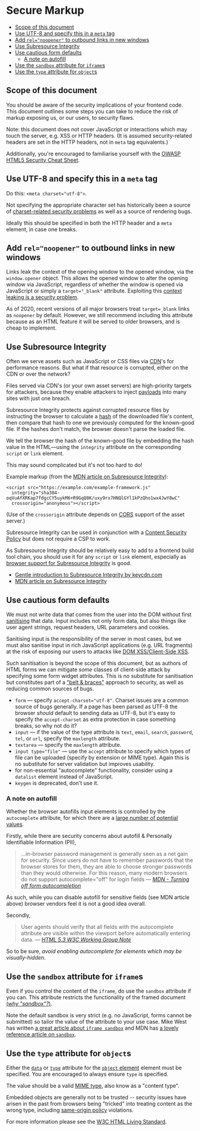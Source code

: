 # Secure Markup

  * [Scope of this document](#scope-of-this-document)
  * [Use UTF-8 and specify this in a `meta` tag](#use-utf-8-and-specify-this-in-a-meta-tag)
  * [Add `rel="noopener"` to outbound links in new windows](#add-relnoopener-to-outbound-links-in-new-windows)
  * [Use Subresource Integrity](#use-subresource-integrity)
  * [Use cautious form defaults](#use-cautious-form-defaults)
    + [A note on autofill](#a-note-on-autofill)
  * [Use the `sandbox` attribute for `iframe`s](#use-the-sandbox-attribute-for-iframes)
  * [Use the `type` attribute for `object`s](#use-the-type-attribute-for-objects)

## Scope of this document
You should be aware of the security implications of your frontend code. This document outlines some steps you can take to reduce the risk of markup exposing us, or our users, to security flaws.

Note: this document does not cover JavaScript or interactions which may touch the server, e.g. XSS or HTTP headers. (It is assumed security-related headers are set in the HTTP headers, not in `meta` tag equivalents.)

Additionally, you're encouraged to familiarise yourself with the [OWASP HTML5 Security Cheat Sheet](https://github.com/OWASP/CheatSheetSeries/blob/master/cheatsheets/HTML5_Security_Cheat_Sheet.md).

## Use UTF-8 and specify this in a `meta` tag

Do this: `<meta charset="utf-8">`.

Not specifying the appropriate character set has historically been a source of [charset-related security problems](https://code.google.com/archive/p/doctype-mirror/wikis/ArticleUtf7.wiki) as well as a source of rendering bugs.

Ideally this should be specified in both the HTTP header and a `meta` element, in case one breaks.

## Add `rel="noopener"` to outbound links in new windows

Links leak the context of the opening window to the opened window, via the `window.opener` object. This allows the opened window to alter the opening window via JavaScript, regardless of whether the window is opened via JavaScript or simply a `target="_blank"` attribute. Exploiting this [context leaking is a security problem](https://mathiasbynens.github.io/rel-noopener/).

As of 2020, recent versions of all major browsers treat `target=_blank` links as `noopener` by default. However, we still recommend including this attribute because as an HTML feature it will be served to older browsers, and is cheap to implement.

## Use Subresource Integrity

Often we serve assets such as JavaScript or CSS files via [CDN](https://www.cloudflare.com/learning/cdn/what-is-a-cdn/)'s for performance reasons. But what if that resource is corrupted, either on the CDN or over the network?

Files served via CDN's (or your own asset servers) are high-priority targets for attackers, because they enable attackers to inject [payloads](https://en.wikipedia.org/wiki/Payload_(computing)#Security) into many sites with just one breach.

Subresource Integrity protects against corrupted resource files by instructing the browser to calculate a [hash](https://en.wikipedia.org/wiki/Cryptographic_hash_function) of the downloaded file's content, then compare that hash to one we previously computed for the known-good file. If the hashes don't match, the browser doesn't parse the loaded file.

We tell the browser the hash of the known-good file by embedding the hash value in the HTML&mdash;using the `integrity` attribute on the corresponding `script` or `link` element.

This may sound complicated but it's not too hard to do!

Example markup (from the [MDN article on Subresource Integrity](https://developer.mozilla.org/en-US/docs/Web/Security/Subresource_Integrity)):
```
<script src="https://example.com/example-framework.js"
  integrity="sha384-oqVuAfXRKap7fdgcCY5uykM6+R9GqQ8K/uxy9rx7HNQlGYl1kPzQho1wx4JwY8wC"
  crossorigin="anonymous"></script>
```

(Use of the `crossorigin` attribute depends on [CORS](https://developer.mozilla.org/en-US/docs/Web/HTTP/CORS) support of the asset server.)

Subresource Integrity can be used in conjunction with a [Content Security Policy](https://developer.mozilla.org/en-US/docs/Web/HTTP/CSP) but does not require a CSP to work.

As Subresource Integrity should be relatively easy to add to a frontend build tool chain, you should use it for any `script` or `link` element, especially as [browser support for Subresource Integrity](https://caniuse.com/#feat=subresource-integrity) is good.

- [Gentle introduction to Subresource Integrity by keycdn.com](https://www.keycdn.com/support/subresource-integrity/)
- [MDN article on Subresource Integrity](https://developer.mozilla.org/en-US/docs/Web/Security/Subresource_Integrity)

## Use cautious form defaults

We must not write data that comes from the user into the DOM without first [sanitising](https://www.smashingmagazine.com/2011/01/keeping-web-users-safe-by-sanitizing-input-data/) that data. Input includes not only form data, but also things like user agent strings, request headers, URL parameters and cookies.

Sanitising input is the responsibility of the server in most cases, but we must also sanitise input in rich JavaScript applications (e.g. URL fragments) at the risk of exposing our users to attacks like [DOM XSS/Client-Side XSS](https://www.owasp.org/index.php/Types_of_Cross-Site_Scripting#DOM_Based_XSS_.28AKA_Type-0.29).

Such sanitisation is beyond the scope of this document, but as authors of HTML forms we can mitigate _some_ classes of client-side attack by specifying some form widget attributes. This is no substitute for sanitisation but constitutes part of a ["belt & braces"](https://www.collinsdictionary.com/dictionary/english/belt-and-braces) approach to security, as well as reducing common sources of bugs.

- `form` &mdash; specify `accept-charset="utf-8"`. Charset issues are a common source of bugs generally. If a page has been parsed as UTF-8 the browser _should_ default to sending data as UTF-8, but it's easy to specify the `accept-charset` as extra protection in case something breaks, so why not do it?
- `input` &mdash; if the value of the type attribute is `text`, `email`, `search`, `password`, `tel`, or `url`, specify the `maxlength` attribute.
- `textarea` &mdash; specify the `maxlength` attribute.
- `input type="file"` &mdash; use the `accept` attribute to specify which types of file can be uploaded (specify by extension or MIME type). Again this is no substitute for server validation but improves usability.
- for non-essential "autocomplete" functionality, consider using a `datalist` element instead of JavaScript.
- `keygen` is deprecated, don't use it.

### A note on autofill

Whether the browser autofills input elements is controlled by the `autocomplete` attribute, for which there are a [large number of potential values](https://developer.mozilla.org/en-US/docs/Web/HTML/Attributes/autocomplete#Values).

Firstly, while there are security concerns about autofill & Personally Identifiable Information (PII),

> ...in-browser password management is generally seen as a net gain for security. Since users do not have to remember passwords that the browser stores for them, they are able to choose stronger passwords than they would otherwise.
> For this reason, many modern browsers do not support autocomplete="off" for login fields
> &mdash; <cite>[MDN - Turning off form autocompletion](https://developer.mozilla.org/en-US/docs/Web/Security/Securing_your_site/Turning_off_form_autocompletion)</cite>

As such, while you can disable autofill for sensitive fields (see MDN article above) browser vendors feel it is not a good idea overall.

Secondly,

> User agents should verify that all fields with the autocomplete attribute are visible within the viewport before automatically entering data.
> &mdash; <cite>[HTML 5.3 W3C Working Group Note](https://www.w3.org/TR/2021/NOTE-html53-20210128/sec-forms.html#sec-autofill)</cite>

So to be sure, *avoid enabling autocomplete for elements which may be visually-hidden*.


## Use the `sandbox` attribute for `iframe`s

Even if you control the content of the `iframe`, do use the `sandbox` attribute if you can. This attribute restricts the functionality of the framed document [(_why "sandbox"?_)](https://en.wikipedia.org/wiki/Sandbox_(computer_security)).

Note the default sandbox is very strict (e.g. no JavaScript, forms cannot be submitted) so tailor the value of the attribute to your use case. Mike West has written [a great article about `iframe sandbox`](https://www.html5rocks.com/en/tutorials/security/sandboxed-iframes/) and MDN has [a lovely reference article on `sandbox`](https://developer.mozilla.org/en-US/docs/Web/HTML/Element/iframe#attr-sandbox).

## Use the `type` attribute for `object`s

Either the [`data`](https://developer.mozilla.org/en-US/docs/Web/API/HTMLObjectElement/data)
 or [`type`](https://developer.mozilla.org/en-US/docs/Web/API/HTMLObjectElement/type)
 attribute for the  [`object` element](https://developer.mozilla.org/en-US/docs/Web/HTML/Element/object)
  element must be specified. You are encouraged to always ensure `type` is specified.

The value should be a valid [MIME type](https://developer.mozilla.org/en-US/docs/Glossary/MIME_type), also know as a "content type".

Embedded objects are generally not to be trusted -- security issues have arisen in the past from browsers being "tricked" into treating content as the wrong type, including [same-origin policy](https://developer.mozilla.org/en-US/docs/Web/Security/Same-origin_policy) violations.

For more information please see the [W3C HTML Living Standard](https://html.spec.whatwg.org/multipage/iframe-embed-object.html#the-object-element).
